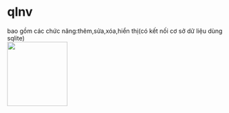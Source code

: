 # qlnv
bao gồm các chức năng:thêm,sửa,xóa,hiển thị(có kết nối cơ sở dữ liệu dùng sqlite)<br>
<img src="https://scontent.fhan5-5.fna.fbcdn.net/v/t1.0-9/72082814_790762411338254_7346219527455113216_n.jpg?_nc_cat=108&_nc_oc=AQlyvtcL-Zo2KVjlMgs0d1eDFIhGyajCwN76j4xgpkbIbbVG6xVOSZkbSzaq1YNgJCg&_nc_ht=scontent.fhan5-5.fna&oh=3e06483270667ee33dc001bdc3723166&oe=5E64937B" height="150" width="140" />
